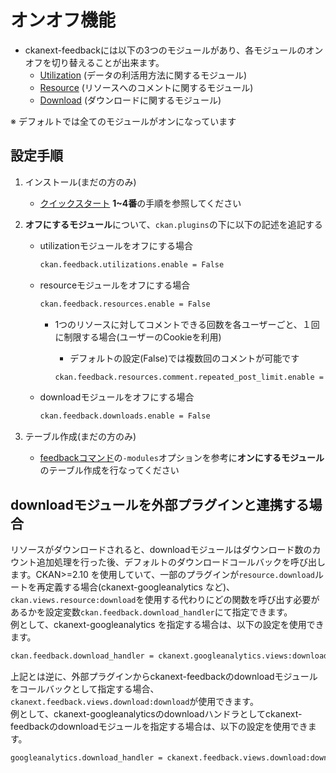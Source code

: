 # オンオフ機能

* ckanext-feedbackには以下の3つのモジュールがあり、各モジュールのオンオフを切り替えることが出来ます。
  * [Utilization](./utilization.md) (データの利活用方法に関するモジュール)
  * [Resource](./resource.md) (リソースへのコメントに関するモジュール)
  * [Download](./download.md) (ダウンロードに関するモジュール)

※ デフォルトでは全てのモジュールがオンになっています

## 設定手順

1. インストール(まだの方のみ)
    * [クイックスタート](../../README.md) **1~4番**の手順を参照してください

2. **オフにするモジュール**について、`ckan.plugins`の下に以下の記述を追記する
    * utilizationモジュールをオフにする場合

        ```bash
        ckan.feedback.utilizations.enable = False
        ```

    * resourceモジュールをオフにする場合

        ```bash
        ckan.feedback.resources.enable = False
        ```

        * 1つのリソースに対してコメントできる回数を各ユーザーごと、１回に制限する場合(ユーザーのCookieを利用)
            * デフォルトの設定(False)では複数回のコメントが可能です

            ```bash
            ckan.feedback.resources.comment.repeated_post_limit.enable = True
            ```

    * downloadモジュールをオフにする場合

        ```bash
        ckan.feedback.downloads.enable = False
        ```

3. テーブル作成(まだの方のみ)
    * [feedbackコマンド](./feedback_command.md)の```-modules```オプションを参考に**オンにするモジュール**のテーブル作成を行なってください

## downloadモジュールを外部プラグインと連携する場合

リソースがダウンロードされると、downloadモジュールはダウンロード数のカウント追加処理を行った後、デフォルトのダウンロードコールバックを呼び出します。CKAN>=2.10 を使用していて、一部のプラグインが`resource.download`ルートを再定義する場合(ckanext-googleanalytics など)、`ckan.views.resource:download`を使用する代わりにどの関数を呼び出す必要があるかを設定変数`ckan.feedback.download_handler`にて指定できます。</br>
例として、ckanext-googleanalytics を指定する場合は、以下の設定を使用できます。

```bash
ckan.feedback.download_handler = ckanext.googleanalytics.views:download
```

上記とは逆に、外部プラグインからckanext-feedbackのdownloadモジュールをコールバックとして指定する場合、`ckanext.feedback.views.download:download`が使用できます。</br>
例として、ckanext-googleanalyticsのdownloadハンドラとしてckanext-feedbackのdownloadモジュールを指定する場合は、以下の設定を使用できます。

```bash
googleanalytics.download_handler = ckanext.feedback.views.download:download
```